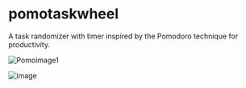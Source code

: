 # pomotaskwheel
A task randomizer with timer inspired by the Pomodoro technique for productivity.

![Pomoimage1](https://github.com/user-attachments/assets/a1496112-e6de-4ee1-a323-dbd6a3a7ff28)

![image](https://github.com/user-attachments/assets/25d73f5a-e70b-456e-802a-686ecff7334e)
